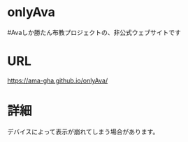 # onlyAva
#Avaしか勝たん布教プロジェクトの、非公式ウェブサイトです
# URL
https://ama-gha.github.io/onlyAva/
# 詳細
デバイスによって表示が崩れてしまう場合があります。
